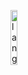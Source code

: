 <p align="left"><img width=15%" src="https://github.com/alansmathew/alansmathew/raw/master/lang.gif" alt="lang image here" /></p>
